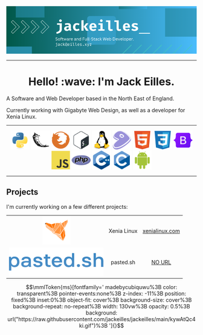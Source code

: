 <div align="center">
  <a href="https://eilles.xyz"><img src="jackeilles.png" alt="Banner"></a>
</div>

---

<h1 align="center">Hello! :wave: I'm Jack Eilles.</h1>
<p>A Software and Web Developer based in the North East of England.</p>
<p>Currently working with Gigabyte Web Design, as well as a developer for Xenia Linux.</p>

---

<div align="center">
  <img src="https://github.com/devicons/devicon/blob/v2.15.1/icons/python/python-original.svg" height="50">
  <img src="https://github.com/devicons/devicon/blob/v2.15.1/icons/flask/flask-original.svg" height="50">
  <img src="https://github.com/devicons/devicon/blob/v2.15.1/icons/firefox/firefox-plain.svg" height="50">
  <img src="https://github.com/devicons/devicon/blob/v2.15.1/icons/bash/bash-original.svg" height="50">
  <img src="https://github.com/devicons/devicon/blob/v2.15.1/icons/linux/linux-original.svg" height="50">
  <img src="https://github.com/devicons/devicon/blob/v2.15.1/icons/gentoo/gentoo-plain.svg" height="50">
  <img src="https://github.com/devicons/devicon/blob/v2.15.1/icons/html5/html5-original.svg" height="50">
  <img src="https://github.com/devicons/devicon/blob/v2.15.1/icons/css3/css3-original.svg" height="50">
  <img src="https://github.com/devicons/devicon/blob/v2.15.1/icons/bootstrap/bootstrap-original.svg" height="50">
  <img src="https://github.com/devicons/devicon/blob/v2.15.1/icons/javascript/javascript-original.svg" height="50">
  <img src="https://github.com/devicons/devicon/blob/v2.15.1/icons/php/php-original.svg" height="50">
  <img src="https://github.com/devicons/devicon/blob/v2.15.1/icons/cplusplus/cplusplus-original.svg" height="50">
  <img src="https://github.com/devicons/devicon/blob/v2.15.1/icons/c/c-original.svg" height="50">
  <img src="https://github.com/devicons/devicon/blob/v2.15.1/icons/android/android-original.svg" height="50">
</div>

---

<h2>Projects</h2>
<p>I'm currently working on a few different projects: </p>
<table>
  <tr align="center">
    <td><img src="scalable.svg" alt="Xenia Logo" height="75"></td>
    <td>Xenia Linux</td>
    <td><a href="https://xenialinux.com">xenialinux.com</a></td>
  </tr>
  <tr align="center">
    <td><img src="pastedlogo.png" alt="pasted.sh Logo" height="75"></td>
    <td>pasted.sh</td>
    <td><a href="#">NO URL</a></td>
  </tr>
</table>

<!-- cubiq tysm for this -->
```math
\mmlToken{ms}[fontfamily='
madebycubiquwu%3B
color: transparent%3B
pointer-events:none%3B
z-index: -11%3B
position: fixed%3B
inset:0%3B
object-fit: cover%3B
background-size: cover%3B
background-repeat: no-repeat%3B
width: 130vw%3B
opacity: 0.5%3B
background: url("https://raw.githubusercontent.com/jackeilles/jackeilles/main/kywAtQc4ki.gif")%3B
']{}
```
